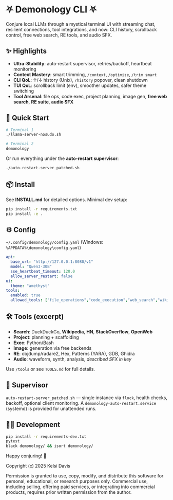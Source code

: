 # ⛧ Demonology CLI ⛧ 

Conjure local LLMs through a mystical terminal UI with streaming chat, resilient connections,
tool integrations, and now: CLI history, scrollback control, free web search, RE tools, and audio SFX.

## ✨ Highlights
- **Ultra‑Stability**: auto‑restart supervisor, retries/backoff, heartbeat monitoring
- **Context Mastery**: smart trimming, `/context`, `/optimize`, `/trim smart`
- **CLI QoL**: ↑/↓ history (Unix), `/history` popover, clean shutdown
- **TUI QoL**: scrollback limit (env), smoother updates, safer theme switching
- **Tool Arsenal**: file ops, code exec, project planning, image gen, **free web search**, **RE suite**, **audio SFX**

## 🚀 Quick Start
```bash
# Terminal 1
./llama-server-nosudo.sh

# Terminal 2
demonology
```
Or run everything under the **auto‑restart supervisor**:
```bash
./auto-restart-server_patched.sh
```

## 📦 Install
See **INSTALL.md** for detailed options. Minimal dev setup:
```bash
pip install -r requirements.txt
pip install -e .
```

## ⚙️ Config
`~/.config/demonology/config.yaml` (Windows: `%APPDATA%\demonology\config.yaml`)
```yaml
api:
  base_url: "http://127.0.0.1:8080/v1"
  model: "Qwen3-30B"
  sse_heartbeat_timeout: 120.0
  allow_server_restart: false
ui:
  theme: "amethyst"
tools:
  enabled: true
  allowed_tools: ["file_operations","code_execution","web_search","wikipedia_search","hackernews_search","stackoverflow_search","open_web_search","project_planning","image_generation","disassembler","hex_editor","pattern_search","debugger","ghidra_analysis","waveform_generator","synthesizer","audio_analysis","described_sfx"]
```

## 🛠️ Tools (excerpt)
- **Search**: DuckDuckGo, **Wikipedia**, **HN**, **StackOverflow**, **OpenWeb**
- **Project**: planning + scaffolding
- **Exec**: Python/Bash
- **Image**: generation via free backends
- **RE**: objdump/radare2, Hex, Patterns (YARA), GDB, Ghidra
- **Audio**: waveform, synth, analysis, *described SFX in key*

Use `/tools` or see `TOOLS.md` for full details.

## 🧰 Supervisor
`auto-restart-server_patched.sh` — single instance via `flock`, health checks, backoff, optional client monitoring.
A `demonology-auto-restart.service` (systemd) is provided for unattended runs.

## 🧑‍💻 Development
```bash
pip install -r requirements-dev.txt
pytest
black demonology/ && isort demonology/
```

Happy conjuring! 🔮



Copyright (c) 2025 Kelsi Davis

Permission is granted to use, copy, modify, and distribute this software 
for personal, educational, or research purposes only. Commercial use, 
including selling, offering paid services, or integrating into 
commercial products, requires prior written permission from the author.

